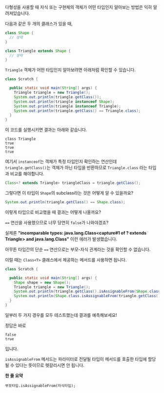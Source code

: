 다형성을 사용할 때 자식 또는 구현체의 객체가 어떤 타입인지 알아보는 방법은 익히 알려져있습니다.

다음과 같은 두 개의 클래스가 있을 때,

```java
class Shape {
  // 생략
}

class Triangle extends Shape {
  // 생략
}
```

`Triangle` 객체가 어떤 타입인지 알아보려면 아래처럼 확인할 수 있습니다.

```java
class Scratch {

  public static void main(String[] args) {
    Triangle triangle = new Triangle();
    System.out.println(triangle.getClass());
    System.out.println(triangle instanceof Shape);
    System.out.println(triangle instanceof Triangle);
    System.out.println(triangle.getClass() == Triangle.class);
  }
}
```

이 코드를 실행시키면 결과는 아래와 같습니다.

```text
class Triangle
true
true
true
```

여기서 `instanceof`는 객체가 특정 타입인지 확인하는 연산인데 `triangle.getClass()`는 객체가 아닌 타입을 반환하므로 `Triangle.class` 라는 타입과 비교를 해야합니다.

```java
Class<? extends Triangle> triangleClass = triangle.getClass();
```

그렇다면 이 타입이 `Shape`의 subclass라는 것은 어떻게 알 수 있을까요?

```java
System.out.println(triangle.getClass() == Shape.class);
```

이렇게 타입으로 비교했을 때 결과는 어떻게 나올까요?

`==` 연산을 사용했으므로 너무 당연히 `false`가 나와야겠죠?

실제론 **"incomparable types: java.lang.Class<capture#1 of ? extends Triangle> and java.lang.Class<Shape>"** 이런 에러가 발생했습니다.

아무튼 타입간의 단순 `==` 연산으로는 부모-자식 관계라는 것을 확인할 수 없습니다.

이럴 때는 `Class<T>` 클래스에서 제공하는 메서드를 사용하면 됩니다.

```java
class Scratch {

  public static void main(String[] args) {
    Shape shape = new Shape();
    Triangle triangle = new Triangle();
    System.out.println(triangle.getClass().isAssignableFrom(Shape.class));
    System.out.println(Shape.class.isAssignableFrom(triangle.getClass()));
  }
}
```

일부러 두 가지 경우를 모두 테스트했는데 결과를 예측해보세요!

정답은 바로

```text
false
true
```

입니다.

`isAssignableFrom` 메서드는 파라미터로 전달될 타입이 메서드를 호출한 타입에 할당될 수 있다는 뜻이므로 헷갈리시면 안 됩니다.

**한 줄 요약**

```
부모타입.isAssignableFrom(자식타입);
```